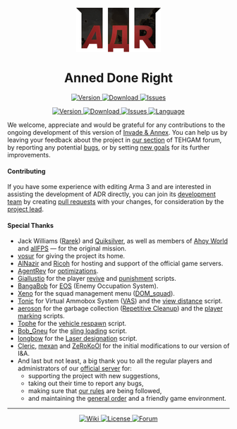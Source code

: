 <p align="center">
  <a href="https://github.com/TEHGAM/ADR">
    <img src="https://raw.githubusercontent.com/Tourorist/TPS/master/rw2/adr-logo-03.png"
         width="192"
         alt="Annex Done Right" />
  </a>
</p>
<h1 align="center">Anned Done Right</h1>
<p align="center">
  <a href="https://github.com/TEHGAM/ADR/wiki/ADR:-History">
    <img src="http://img.shields.io/badge/Version-3.4.5-blue.svg?style=flat"
         alt="Version" />
  </a>
  <a href="https://github.com/TEHGAM/ADR/raw/master/Annex_Done_Right.Altis.pbo">
    <img src="http://img.shields.io/badge/Download-1.13_МB-green.svg?style=flat"
         alt="Download" />
  </a>
  <a href="https://github.com/TEHGAM/ADR/issues">
    <img src="http://img.shields.io/github/issues-raw/TEHGAM/ADR.svg?label=Issues&style=flat"
         alt="Issues" />
  </a></p>
<p align="center">
<a href="https://github.com/TEHGAM/ADR/wiki/ADR:-История">
    <img src="http://img.shields.io/badge/Version-3.4.9-blue.svg?style=flat"
         alt="Version" />
  </a>
  <a href="https://github.com/TEHGAM/ADR/blob/master/Annex_Done_Right_3_4_9.Altis.pbo">
    <img src="http://img.shields.io/badge/Download-1.23_МB-green.svg?style=flat"
         alt="Download" />
  </a>
  <a href="https://github.com/TEHGAM/ADR/issues">
    <img src="http://img.shields.io/github/issues-raw/TEHGAM/ADR.svg?label=Issues&style=flat"
         alt="Issues" />
  </a> 
  </a>
  <a href="">
    <img src="http://img.shields.io/badge/Language-RU-red.svg?style=flat"alt="Language" />
  </a>  
</p>
<p>
  We welcome, appreciate and would be grateful for any contributions to the ongoing development of this version of <a href="https://bitbucket.org/ahoyworld/aw-i-a-2">Invade &amp; Annex</a>. You can help us by leaving your feedback about the project in <a href="http://www.tehgam.com/viewforum.php?f=36">our section</a> of TEHGAM forum, by reporting any potential <a href="https://github.com/TEHGAM/ADR/issues/new?title=Summarize%20the%20problem%20within%20title%20(provide%20details%20in%20the%20comment%20box%20below).">bugs</a>, or by setting <a href="https://github.com/TEHGAM/ADR/issues/new?title=The%20title%20of%20your%20suggestion%20goes%20here.">new goals</a> for its further improvements.
</p>
<h4>Contributing</h4>
<p>
  If you have some experience with editing Arma 3 and are interested in assisting the development of ADR directly, you can join its <a href="https://github.com/TEHGAM/ADR/graphs/contributors">development team</a> by creating <a href="https://github.com/TEHGAM/ADR/pulls?q=is%3Apr+is%3Aclosed">pull requests</a> with your changes, for consideration by the <a href="https://github.com/tym32167">project lead</a>.
</p>
<h4>Special Thanks</h4>
<ul>
  <li>
    Jack Williams (<a href="https://bitbucket.org/Rarek">Rarek</a>) and <a href="http://forums.bistudio.com/member.php?111918-MDCCLXXVI">Quiksilver</a>, as well as members of <a href="http://www.ahoyworld.co.uk/">Ahoy World</a> and <a href="http://allfps.com.au/">allFPS</a> — for the original mission.
  </li>
  <li>
    <a href="https://github.com/vosur">vosur</a> for giving the project its home.
  </li>
  <li>
    <a href="https://github.com/AlNazir">AlNazir</a> and <a href="http://www.tehgam.com/memberlist.php?mode=viewprofile&u=63">Ricoh</a> for hosting and support of the official game servers.
  </li>
  <li>
    <a href="https://github.com/AgentRev">AgentRev</a> for <a href="https://github.com/TEHGAM/ADR/blob/master/Annex_Done_Right.Altis/scripts/fpsFix/vehicleManager.sqf">optimizations</a>.
  </li>
  <li>
    <a href="http://www.giallustio.altervista.org/">Giallustio</a> for the player <a href="http://www.armaholic.com/page.php?id=18955">revive</a> and <a href="http://www.armaholic.com/page.php?id=19099">punishment</a> scripts.
  </li>
  <li>
    <a href="http://forums.bistudio.com/member.php?91717-BangaBob">BangaBob</a> for <a href="http://www.armaholic.com/page.php?id=20262">EOS</a> (Enemy Occupation System).
  </li>
  <li>
    <a href="http://dev.withsix.com/users/22">Xeno</a> for the squad management menu (<a href="https://github.com/TEHGAM/ADR/blob/master/Annex_Done_Right.Altis/scripts/DOM_squad">DOM_squad</a>).
  </li>
  <li>
    <a href="http://forums.bistudio.com/member.php?75622-Tonic-_-">Tonic</a> for Virtual Ammobox System (<a href="http://www.armaholic.com/page.php?id=19134">VAS</a>) and the <a href="http://www.armaholic.com/page.php?id=19751">view distance</a> script.
  </li>
  <li>
    <a href="https://github.com/aeroson">aeroson</a> for the garbage collection (<a href="https://github.com/aeroson/a3-misc/blob/master/repetitive_cleanup.sqf">Repetitive Cleanup</a>) and the <a href="https://github.com/aeroson/a3-misc/blob/master/player_markers.sqf">player marking</a> scripts.
  </li>
  <li>
    <a href="http://meadows.se/">Tophe</a> for the <a href="http://www.armaholic.com/page.php?id=6080">vehicle respawn</a> script.
  </li>
  <li>
    <a href="http://gneu.org/">Bob_Gneu</a> for the <a href="http://www.armaholic.com/page.php?id=20530">sling loading</a> script.
  </li>
  <li>
    <a href="https://github.com/ussrlongbow/">longbow</a> for the <a href="http://www.armaholic.com/page.php?id=27039">Laser designation</a> script.
  </li>
  <li>
    <a href="http://www.tehgam.com/memberlist.php?mode=viewprofile&u=159">Cleric</a>, <a href="http://www.tehgam.com/memberlist.php?mode=viewprofile&u=2">mexan</a> and <a href="https://github.com/ZeRoKoOl13">ZeRoKoOl</a> for the initial modifications to our version of I&amp;A.
  </li>
  <li>
    And last but not least, a big thank you to all the regular players and administrators of our <a href="https://github.com/TEHGAM/ADR/wiki/T2:-Summary">official server</a> for:
    <ul>
      <li>supporting the project with new suggestions,</li>
      <li>taking out their time to report any bugs,</li>
      <li>making sure that <a href="https://github.com/TEHGAM/ADR/wiki/Rules">our rules</a> are being followed,</li>
      <li>and maintaining the <a href="https://community.bistudio.com/wiki/Guide_to_Online_Etiquette">general order</a> and a friendly game environment.</li>
    </ul>
  </li>
</ul>
<hr />
<p align="center">
  <a href="https://github.com/TEHGAM/ADR/wiki">
    <img src="https://img.shields.io/badge/ADR-Wiki-orange.svg?style=flat"
         alt="Wiki" />
  </a>
    <a href="https://github.com/TEHGAM/ADR/blob/master/LICENSE">
    <img src="http://img.shields.io/badge/License-MIT-red.svg?style=flat"
         alt="License" />
  </a>
    <a href="http://www.tehgam.com/viewforum.php?f=36">
    <img src="https://img.shields.io/badge/TEHGAM-Forum-lightgrey.svg?style=flat"
         alt="Forum" />
  </a>
</p>
